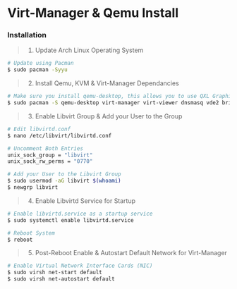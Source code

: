 # Virt-Manager & Qemu Install

### Installation

> 1. Update Arch Linux Operating System
```bash
# Update using Pacman
$ sudo pacman -Syyu
```

> 2. Install Qemu, KVM & Virt-Manager Dependancies
```bash
# Make sure you install qemu-desktop, this allows you to use QXL Graphics Driver
$ sudo pacman -S qemu-desktop virt-manager virt-viewer dnsmasq vde2 bridge-utils openbsd-netcat ebtables iptables libguestfs
```
> 3. Enable Libvirt Group & Add your User to the Group
```bash
# Edit libvirtd.conf 
$ nano /etc/libvirt/libvirtd.conf

# Uncomment Both Entries
unix_sock_group = "libvirt" 
unix_sock_rw_perms = "0770" 

# Add your User to the Libvirt Group
$ sudo usermod -aG libvirt $(whoami)
$ newgrp libvirt
```
> 4. Enable Libvirtd Service for Startup
```bash
# Enable libvirtd.service as a startup service
$ sudo systemctl enable libvirtd.service

# Reboot System
$ reboot
```

> 5. Post-Reboot Enable & Autostart Default Network for Virt-Manager
```bash
# Enable Virtual Network Interface Cards (NIC)
$ sudo virsh net-start default
$ sudo virsh net-autostart default
```
